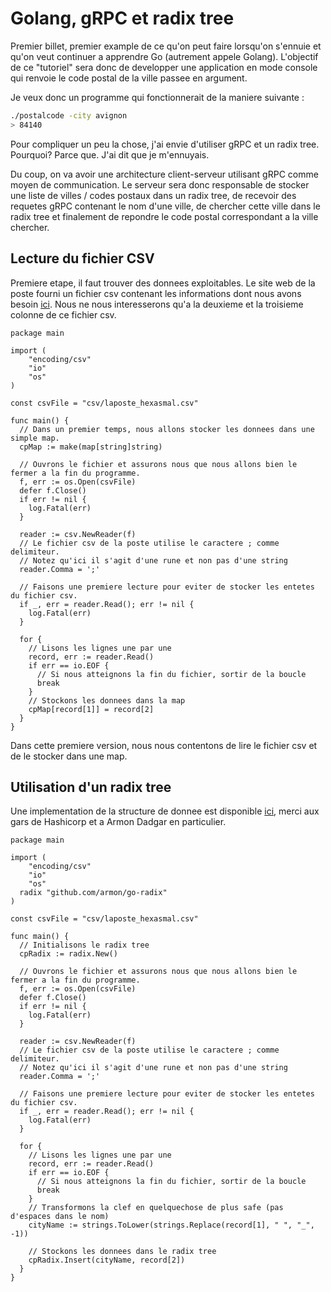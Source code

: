 # Golang, gRPC et radix tree

Premier billet, premier example de ce qu'on peut faire lorsqu'on s'ennuie et qu'on veut continuer a apprendre Go (autrement appele Golang). L'objectif de ce "tutoriel" sera donc de developper une application en mode console qui renvoie le code postal de la ville passee en argument.

Je veux donc un programme qui fonctionnerait de la maniere suivante :

```sh
./postalcode -city avignon
> 84140
```

Pour compliquer un peu la chose, j'ai envie d'utiliser gRPC et un radix tree. Pourquoi? Parce que. J'ai dit que je m'ennuyais.

Du coup, on va avoir une architecture client-serveur utilisant gRPC comme moyen de communication. Le serveur sera donc responsable de stocker une liste de villes / codes postaux dans un radix tree, de recevoir des requetes gRPC contenant le nom d'une ville, de chercher cette ville dans le radix tree et finalement de repondre le code postal correspondant a la ville chercher.

## Lecture du fichier CSV

Premiere etape, il faut trouver des donnees exploitables. Le site web de la poste fourni un fichier csv contenant les informations dont nous avons besoin [ici](https://datanova.legroupe.laposte.fr/explore/dataset/laposte_hexasmal/download/?format=csv). Nous ne nous interesserons qu'a la deuxieme et la troisieme colonne de ce fichier csv.

```golang
package main

import (
	"encoding/csv"
	"io"
	"os"
)

const csvFile = "csv/laposte_hexasmal.csv"

func main() {
  // Dans un premier temps, nous allons stocker les donnees dans une simple map.
  cpMap := make(map[string]string)

  // Ouvrons le fichier et assurons nous que nous allons bien le fermer a la fin du programme.
  f, err := os.Open(csvFile)
  defer f.Close()
  if err != nil {
    log.Fatal(err)
  }

  reader := csv.NewReader(f)
  // Le fichier csv de la poste utilise le caractere ; comme delimiteur.
  // Notez qu'ici il s'agit d'une rune et non pas d'une string
  reader.Comma = ';'

  // Faisons une premiere lecture pour eviter de stocker les entetes du fichier csv.
  if _, err = reader.Read(); err != nil {
    log.Fatal(err)
  }

  for {
    // Lisons les lignes une par une
    record, err := reader.Read()
    if err == io.EOF {
      // Si nous atteignons la fin du fichier, sortir de la boucle
      break
    }
    // Stockons les donnees dans la map
    cpMap[record[1]] = record[2]
  }
}
```

Dans cette premiere version, nous nous contentons de lire le fichier csv et de le stocker dans une map.

## Utilisation d'un radix tree

Une implementation de la structure de donnee est disponible [ici](https://github.com/armon/go-radix), merci aux gars de Hashicorp et a Armon Dadgar en particulier.


```golang
package main

import (
	"encoding/csv"
	"io"
	"os"
  radix "github.com/armon/go-radix"
)

const csvFile = "csv/laposte_hexasmal.csv"

func main() {
  // Initialisons le radix tree
  cpRadix := radix.New()

  // Ouvrons le fichier et assurons nous que nous allons bien le fermer a la fin du programme.
  f, err := os.Open(csvFile)
  defer f.Close()
  if err != nil {
    log.Fatal(err)
  }

  reader := csv.NewReader(f)
  // Le fichier csv de la poste utilise le caractere ; comme delimiteur.
  // Notez qu'ici il s'agit d'une rune et non pas d'une string
  reader.Comma = ';'

  // Faisons une premiere lecture pour eviter de stocker les entetes du fichier csv.
  if _, err = reader.Read(); err != nil {
    log.Fatal(err)
  }

  for {
    // Lisons les lignes une par une
    record, err := reader.Read()
    if err == io.EOF {
      // Si nous atteignons la fin du fichier, sortir de la boucle
      break
    }
    // Transformons la clef en quelquechose de plus safe (pas d'espaces dans le nom)
    cityName := strings.ToLower(strings.Replace(record[1], " ", "_", -1))

    // Stockons les donnees dans le radix tree
    cpRadix.Insert(cityName, record[2])
  }
}
```